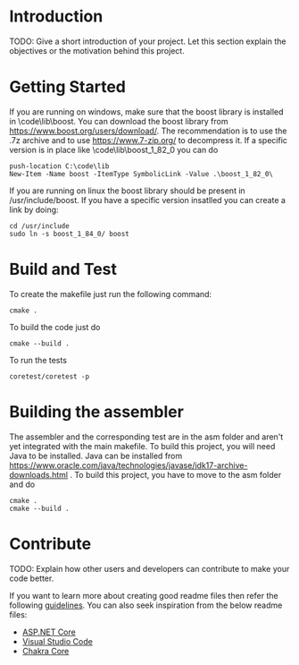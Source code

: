 # Introduction 
TODO: Give a short introduction of your project. Let this section explain the objectives or the motivation behind this project. 

# Getting Started
If you are running on windows, make sure that the boost library is installed in \code\lib\boost. You can download the boost library from https://www.boost.org/users/download/. The recommendation is to use the .7z archive and to use https://www.7-zip.org/ to decompress it. If a specific version is in place like \code\lib\boost_1_82_0 you can do
```
push-location C:\code\lib
New-Item -Name boost -ItemType SymbolicLink -Value .\boost_1_82_0\
```
If you are running on linux the boost library should be present in /usr/include/boost. If you have a specific version insatlled you can create a link by doing:
```
cd /usr/include
sudo ln -s boost_1_84_0/ boost
```


# Build and Test
To create the makefile just run the following command:
```
cmake .
```
To build the code just do
```
cmake --build .
```
To run the tests
```
coretest/coretest -p
```

# Building the assembler
The assembler and the corresponding test are in the asm folder and aren't yet integrated with the main makefile. To build this project, you will need Java to be installed.
Java can be installed from https://www.oracle.com/java/technologies/javase/jdk17-archive-downloads.html . 
To build this project, you have to move to the asm folder and do
```
cmake .
cmake --build .
```


# Contribute
TODO: Explain how other users and developers can contribute to make your code better. 

If you want to learn more about creating good readme files then refer the following [guidelines](https://docs.microsoft.com/en-us/azure/devops/repos/git/create-a-readme?view=azure-devops). You can also seek inspiration from the below readme files:
- [ASP.NET Core](https://github.com/aspnet/Home)
- [Visual Studio Code](https://github.com/Microsoft/vscode)
- [Chakra Core](https://github.com/Microsoft/ChakraCore)